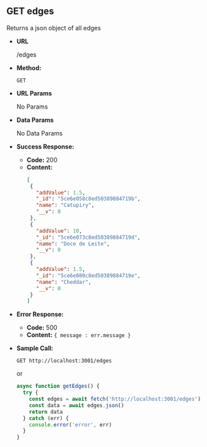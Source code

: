 **GET edges**
----
  Returns a json object of all edges

* **URL**

  /edges

* **Method:**

  `GET` 
  
*  **URL Params**

   No Params

* **Data Params**

  No Data Params

* **Success Response:**

  * **Code:** 200 <br />
  * **Content:** 
     ```json
     [
      {
        "addValue": 1.5,
        "_id": "5ce6e058c8ed50389884719b",
        "name": "Catupiry",
        "__v": 0
      },
      {
        "addValue": 10,
        "_id": "5ce6e073c8ed50389884719d",
        "name": "Doce de Leite",
        "__v": 0
      },
      {
        "addValue": 1.5,
        "_id": "5ce6e080c8ed50389884719e",
        "name": "Cheddar",
        "__v": 0
      }
    ]
    ```
 
* **Error Response:**

  * **Code:** 500 <br />
  * **Content:** `{ message : err.message }`

* **Sample Call:**
  
  `GET http://localhost:3001/edges`

  or
  
  ```javascript
  async function getEdges() {
    try {
      const edges = await fetch('http://localhost:3001/edges')
      const data = await edges.json()
      return data
    } catch (err) {
      console.error('error', err)
    }
  }
  ```
